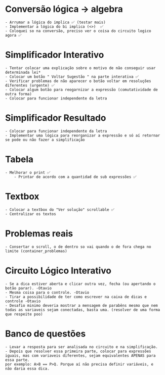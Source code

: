 # Conversão lógica -> algebra
    - Arrumar a lógica do implica ✅ (testar mais)
    - Implementar a lógica do bi implica (<>)  ✅
    - Coloquei so na conversão, preciso ver o coisa do circuito logico agora ✅


# Simplificador Interativo
    - Tentar colocar uma explicação sobre o motivo de não conseguir usar determinada lei*
    - Colocar um botão " Voltar Sugestão " na parte interativa ✅
    - Verificar problemas de não aparecer o botão voltar em resoluções diferentes (urgente) ✅
    - Colocar algum botão para reogarnizar a expressão (comutatividade de outra forma)
    - Colocar para funcionar independente da letra

# Simplificador Resultado
    - Colocar para funcionar independente da letra
    - Implementar uma lógica para reorganizar a expressão e só aí retornar se pode ou não fazer a simplificação

# Tabela
    - Melhorar o print ✅
        - Printar de acordo com a quantidad de sub expressões ✅

# Textbox
    - Colocar a textbox do "Ver solução" scrollable ✅
    - Centralizar os textos

# Problemas reais
    - Consertar o scroll, o de dentro so vai quando o de fora chega no limite (container_problemas)

# Circuito Lógico Interativo
    - Se a dica estiver aberta e clicar outra vez, fecha (ou apertando o botão parar). -Otavio
    - Mesma coisa para o controle. -Otavio
    - Tirar a possibilidade de ter como escrever na caixa de dicas e controle -Otavio
    - Desafio minimo deveria mostrar a mensagem de parabêns mesmo que nem todas as variaveis sejam conectadas, basta uma. (resolver de uma forma que respeite poo)

# Banco de questões
    - Levar a resposta para ser analisada no circuito e na simplificação.
    - Depois que resolver essa primeira parte, colocar para expressões iguais, mas com variaveis diferentes, sejam equivalentes APENAS para essa parte.
    por exemplo: A>B == P>Q. Porque aí não precisa definir variáveis, e não daria essa dica.
